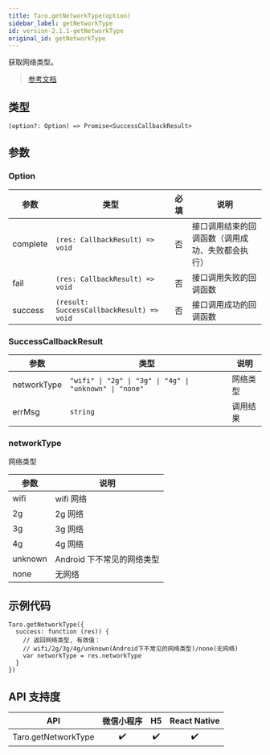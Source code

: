```yaml
---
title: Taro.getNetworkType(option)
sidebar_label: getNetworkType
id: version-2.1.1-getNetworkType
original_id: getNetworkType
---
```


获取网络类型。

> [参考文档](https://developers.weixin.qq.com/miniprogram/dev/api/device/network/wx.getNetworkType.html)

## 类型

```tsx
(option?: Option) => Promise<SuccessCallbackResult>
```

## 参数

### Option

<table>
  <thead>
    <tr>
      <th>参数</th>
      <th>类型</th>
      <th style="text-align:center">必填</th>
      <th>说明</th>
    </tr>
  </thead>
  <tbody>
    <tr>
      <td>complete</td>
      <td><code>(res: CallbackResult) =&gt; void</code></td>
      <td style="text-align:center">否</td>
      <td>接口调用结束的回调函数（调用成功、失败都会执行）</td>
    </tr>
    <tr>
      <td>fail</td>
      <td><code>(res: CallbackResult) =&gt; void</code></td>
      <td style="text-align:center">否</td>
      <td>接口调用失败的回调函数</td>
    </tr>
    <tr>
      <td>success</td>
      <td><code>(result: SuccessCallbackResult) =&gt; void</code></td>
      <td style="text-align:center">否</td>
      <td>接口调用成功的回调函数</td>
    </tr>
  </tbody>
</table>

### SuccessCallbackResult

<table>
  <thead>
    <tr>
      <th>参数</th>
      <th>类型</th>
      <th>说明</th>
    </tr>
  </thead>
  <tbody>
    <tr>
      <td>networkType</td>
      <td><code>&quot;wifi&quot; | &quot;2g&quot; | &quot;3g&quot; | &quot;4g&quot; | &quot;unknown&quot; | &quot;none&quot;</code></td>
      <td>网络类型</td>
    </tr>
    <tr>
      <td>errMsg</td>
      <td><code>string</code></td>
      <td>调用结果</td>
    </tr>
  </tbody>
</table>

### networkType

网络类型

<table>
  <thead>
    <tr>
      <th>参数</th>
      <th>说明</th>
    </tr>
  </thead>
  <tbody>
    <tr>
      <td>wifi</td>
      <td>wifi 网络</td>
    </tr>
    <tr>
      <td>2g</td>
      <td>2g 网络</td>
    </tr>
    <tr>
      <td>3g</td>
      <td>3g 网络</td>
    </tr>
    <tr>
      <td>4g</td>
      <td>4g 网络</td>
    </tr>
    <tr>
      <td>unknown</td>
      <td>Android 下不常见的网络类型</td>
    </tr>
    <tr>
      <td>none</td>
      <td>无网络</td>
    </tr>
  </tbody>
</table>

## 示例代码

```tsx
Taro.getNetworkType({
  success: function (res)) {
    // 返回网络类型, 有效值：
    // wifi/2g/3g/4g/unknown(Android下不常见的网络类型)/none(无网络)
    var networkType = res.networkType
  }
})
```

## API 支持度

| API | 微信小程序 | H5 | React Native |
| :---: | :---: | :---: | :---: |
| Taro.getNetworkType | ✔️ | ✔️ | ✔️ |
